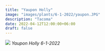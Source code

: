 ```yaml
---
title: "Yaupon Holly"
image: "images/plants/6-1-2022/yaupon.JPG"
description: "Tacoma"
date: 2022-04-12T12:00:00+06:00
draft: false
---
```


![](plants/6-1-2022/yaupon.JPG)
*Yaupon Holly 6-1-2022*
